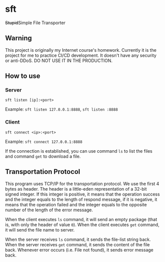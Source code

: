 # sft

<del>Stupid</del>Simple File Transporter

## Warning

This project is originally my Internet course's homework. Currently it is the project for me to practice CI/CD development. It doesn't have any security or anti-DDoS. DO NOT USE IT IN THE PRODUCTION.

## How to use

### Server

`sft listen [ip]:<port>`

Example: `sft listen 127.0.0.1:8888`, `sft listen :8888`

### Client

`sft connect <ip>:<port>`

Example: `sft connect 127.0.0.1:8888`

If the connection is established, you can use command `ls` to list the files and command `get` to download a file.

## Transportation Protocol

This program uses TCP/IP for the transportation protocol. We use the first 4 bytes as header. The header is a little-eden representation of a 32-bit signed integer. If this integer is positive, it means that the operation success and the integer equals to the length of respond message, if it is negative, it means that the operation failed and the integer equals to the opposite number of the length of the error message.  

When the client executes `ls` command, it will send an empty package (that is, with only the header of value `0`). When the client executes `get` command, it will send the file name to server.

When the server receives `ls` command, it sends the file-list string back. When the server receives `get` command, it sends the content of the file back. Whenever error occurs (i.e. File not found), it sends error message back.